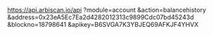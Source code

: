 https://api.arbiscan.io/api
   ?module=account
   &action=balancehistory
   &address=0x23eA5Ec7Ea2d4282012313c9899Cdc07bd45243d
   &blockno=18798641
   &apikey=B6SVGA7K3YBJEQ69AFKJF4YHVX
